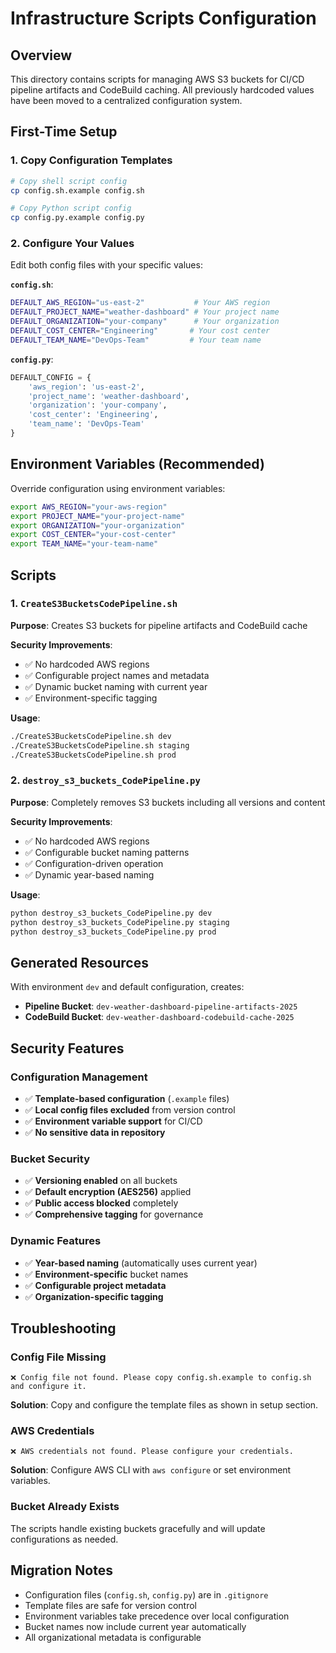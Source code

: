# Infrastructure Scripts Configuration

## Overview
This directory contains scripts for managing AWS S3 buckets for CI/CD pipeline artifacts and CodeBuild caching. All previously hardcoded values have been moved to a centralized configuration system.

## First-Time Setup

### 1. Copy Configuration Templates
```bash
# Copy shell script config
cp config.sh.example config.sh

# Copy Python script config  
cp config.py.example config.py
```

### 2. Configure Your Values
Edit both config files with your specific values:

**`config.sh`**:
```bash
DEFAULT_AWS_REGION="us-east-2"           # Your AWS region
DEFAULT_PROJECT_NAME="weather-dashboard" # Your project name
DEFAULT_ORGANIZATION="your-company"      # Your organization
DEFAULT_COST_CENTER="Engineering"       # Your cost center
DEFAULT_TEAM_NAME="DevOps-Team"         # Your team name
```

**`config.py`**:
```python
DEFAULT_CONFIG = {
    'aws_region': 'us-east-2',
    'project_name': 'weather-dashboard',
    'organization': 'your-company',
    'cost_center': 'Engineering',
    'team_name': 'DevOps-Team'
}
```

## Environment Variables (Recommended)
Override configuration using environment variables:

```bash
export AWS_REGION="your-aws-region"
export PROJECT_NAME="your-project-name"
export ORGANIZATION="your-organization"
export COST_CENTER="your-cost-center"
export TEAM_NAME="your-team-name"
```

## Scripts

### 1. `CreateS3BucketsCodePipeline.sh`
**Purpose**: Creates S3 buckets for pipeline artifacts and CodeBuild cache

**Security Improvements**:
- ✅ No hardcoded AWS regions
- ✅ Configurable project names and metadata
- ✅ Dynamic bucket naming with current year
- ✅ Environment-specific tagging

**Usage**:
```bash
./CreateS3BucketsCodePipeline.sh dev
./CreateS3BucketsCodePipeline.sh staging
./CreateS3BucketsCodePipeline.sh prod
```

### 2. `destroy_s3_buckets_CodePipeline.py`
**Purpose**: Completely removes S3 buckets including all versions and content

**Security Improvements**:
- ✅ No hardcoded AWS regions
- ✅ Configurable bucket naming patterns
- ✅ Configuration-driven operation
- ✅ Dynamic year-based naming

**Usage**:
```bash
python destroy_s3_buckets_CodePipeline.py dev
python destroy_s3_buckets_CodePipeline.py staging
python destroy_s3_buckets_CodePipeline.py prod
```

## Generated Resources

With environment `dev` and default configuration, creates:
- **Pipeline Bucket**: `dev-weather-dashboard-pipeline-artifacts-2025`
- **CodeBuild Bucket**: `dev-weather-dashboard-codebuild-cache-2025`

## Security Features

### Configuration Management
- ✅ **Template-based configuration** (`.example` files)
- ✅ **Local config files excluded** from version control
- ✅ **Environment variable support** for CI/CD
- ✅ **No sensitive data in repository**

### Bucket Security
- ✅ **Versioning enabled** on all buckets
- ✅ **Default encryption (AES256)** applied
- ✅ **Public access blocked** completely
- ✅ **Comprehensive tagging** for governance

### Dynamic Features
- ✅ **Year-based naming** (automatically uses current year)
- ✅ **Environment-specific** bucket names
- ✅ **Configurable project metadata**
- ✅ **Organization-specific tagging**

## Troubleshooting

### Config File Missing
```
❌ Config file not found. Please copy config.sh.example to config.sh and configure it.
```
**Solution**: Copy and configure the template files as shown in setup section.

### AWS Credentials
```
❌ AWS credentials not found. Please configure your credentials.
```
**Solution**: Configure AWS CLI with `aws configure` or set environment variables.

### Bucket Already Exists
The scripts handle existing buckets gracefully and will update configurations as needed.

## Migration Notes
- Configuration files (`config.sh`, `config.py`) are in `.gitignore`
- Template files are safe for version control
- Environment variables take precedence over local configuration
- Bucket names now include current year automatically
- All organizational metadata is configurable
